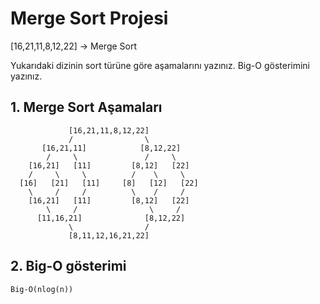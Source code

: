 # Merge Sort Projesi

[16,21,11,8,12,22] -> Merge Sort

Yukarıdaki dizinin sort türüne göre aşamalarını yazınız.
Big-O gösterimini yazınız.

## 1. Merge Sort Aşamaları
```
             [16,21,11,8,12,22]
             /                \
       [16,21,11]            [8,12,22]  
        /     \               /     \
    [16,21]   [11]         [8,12]   [22]
    /     \     \          /    \     \     
  [16]   [21]   [11]     [8]   [12]   [22]
    \     /     /          \    /     /
    [16,21]   [11]         [8,12]   [22]
        \     /                \     /
      [11,16,21]              [8,12,22]
             \                /
             [8,11,12,16,21,22]
```

## 2. Big-O gösterimi
```
Big-O(nlog(n))
```